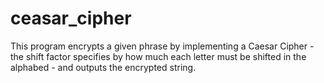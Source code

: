 # ceasar_cipher
This program encrypts a given phrase by implementing a Caesar Cipher - the shift factor specifies by how much each letter must be shifted in the alphabed - and outputs the encrypted string.

